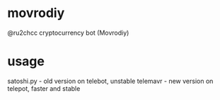 # movrodiy
@ru2chcc cryptocurrency bot (Movrodiy)

# usage
satoshi.py - old version on telebot, unstable
telemavr - new version on telepot, faster and stable
